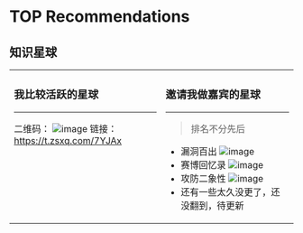 # TOP Recommendations

## 知识星球

<table><tr><td valign="top" width="33%">
<!-- recent_releases starts -->

### 我比较活跃的星球

---

二维码： 
![image](https://github.com/user-attachments/assets/3d13edf5-cefa-42c4-8c5f-2caddc3f4f57)
链接： https://t.zsxq.com/7YJAx
  
<!-- recent_releases ends -->
</td><td valign="top" width="34%">
<!-- blog starts -->

### 邀请我做嘉宾的星球

---

> 排名不分先后

- 漏洞百出
![image](https://github.com/user-attachments/assets/22b6c9eb-c43f-4215-9472-7ce9a5def4d7)
- 赛博回忆录
![image](https://github.com/user-attachments/assets/912db597-4460-4498-891d-1f6c7c30f4ce)
- 攻防二象性
![image](https://github.com/user-attachments/assets/4838ca98-dc09-4c70-aab4-1e94df8fd352)
- 还有一些太久没更了，还没翻到，待更新

<!-- blog ends -->
</td>

</tr></table>

